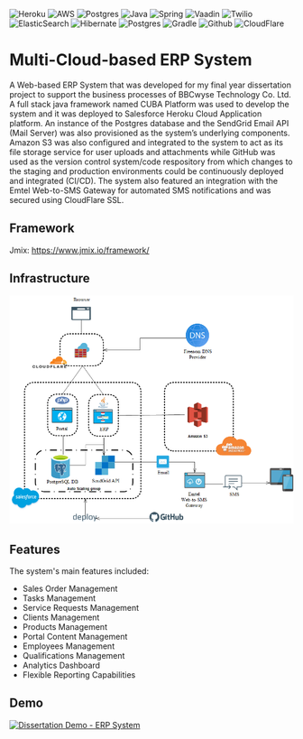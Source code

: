 ![Heroku](https://img.shields.io/badge/Heroku-430098?style=for-the-badge&logo=heroku&logoColor=white)
![AWS](https://img.shields.io/badge/Amazon_AWS-232F3E?style=for-the-badge&logo=amazon-aws&logoColor=white)
![Postgres](https://img.shields.io/badge/PostgreSQL-316192?style=for-the-badge&logo=postgresql&logoColor=white)
![Java](https://img.shields.io/badge/Java-ED8B00?style=for-the-badge&logo=openjdk&logoColor=white)
![Spring](https://img.shields.io/badge/Spring-6DB33F?style=for-the-badge&logo=spring&logoColor=white)
![Vaadin](https://img.shields.io/badge/Vaadin-00B4F0?style=for-the-badge&logo=Vaadin&logoColor=white)
![Twilio](https://img.shields.io/badge/Twilio-F22F46?style=for-the-badge&logo=Twilio&logoColor=white)
![ElasticSearch](https://img.shields.io/badge/Elastic_Search-005571?style=for-the-badge&logo=elasticsearch&logoColor=white)
![Hibernate](https://img.shields.io/badge/Hibernate-59666C?style=for-the-badge&logo=Hibernate&logoColor=white)
![Postgres](https://img.shields.io/badge/PostgreSQL-316192?style=for-the-badge&logo=postgresql&logoColor=white)
![Gradle](https://img.shields.io/badge/gradle-02303A?style=for-the-badge&logo=gradle&logoColor=white)
![Github](https://img.shields.io/badge/GitHub-100000?style=for-the-badge&logo=github&logoColor=white)
![CloudFlare](https://img.shields.io/badge/Cloudflare-F38020?style=for-the-badge&logo=Cloudflare&logoColor=white)
# Multi-Cloud-based ERP System

A Web-based ERP System that was developed for my final year dissertation project to support the business processes of BBCwyse Technology Co. Ltd. A full stack java framework named CUBA Platform was used to develop the system and it was deployed to Salesforce Heroku Cloud Application platform. An instance of the Postgres database and the SendGrid Email API (Mail Server) was also provisioned as the system’s underlying components. Amazon S3 was also configured and integrated to the system to act as its file storage service for user uploads and attachments while GitHub was used as the version control system/code respository from which changes to the staging and production environments could be continuously deployed and integrated (CI/CD). The system also featured an integration with the Emtel Web-to-SMS Gateway for automated SMS notifications and was secured using CloudFlare SSL.


## Framework

Jmix: https://www.jmix.io/framework/
## Infrastructure

![App Screenshot](https://github.com/saijun97/erp/blob/master/Infrastructure.png)

## Features

The system's main features included:

- Sales Order Management
- Tasks Management
- Service Requests Management 
- Clients Management 
- Products Management
- Portal Content Management
- Employees Management
- Qualifications Management
- Analytics Dashboard
- Flexible Reporting Capabilities


## Demo

[![Dissertation Demo - ERP System](http://img.youtube.com/vi/fAWBPhSbU6k/0.jpg)](http://www.youtube.com/watch?v=fAWBPhSbU6k "Dissertation Demo - ERP System")
